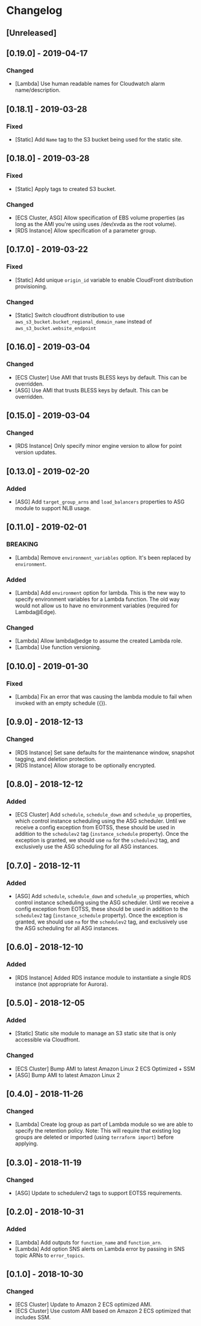 Changelog
=========

## [Unreleased]

## [0.19.0] - 2019-04-17
### Changed
- [Lambda] Use human readable names for Cloudwatch alarm name/description.

## [0.18.1] - 2019-03-28
### Fixed
- [Static] Add `Name` tag to the S3 bucket being used for the static site.

## [0.18.0] - 2019-03-28
### Fixed
- [Static] Apply tags to created S3 bucket.
### Changed
- [ECS Cluster, ASG] Allow specification of EBS volume properties (as long as the AMI you're using uses /dev/xvda as the root volume).
- [RDS Instance] Allow specification of a parameter group.

## [0.17.0] - 2019-03-22
### Fixed
- [Static] Add unique `origin_id` variable to enable CloudFront distribution provisioning.
### Changed
- [Static] Switch cloudfront distribution to use `aws_s3_bucket.bucket_regional_domain_name` instead of `aws_s3_bucket.website_endpoint`

## [0.16.0] - 2019-03-04
### Changed
- [ECS Cluster] Use AMI that trusts BLESS keys by default. This can be overridden.
- [ASG] Use AMI that trusts BLESS keys by default. This can be overridden.

## [0.15.0] - 2019-03-04
### Changed
- [RDS Instance] Only specify minor engine version to allow for point version updates.

## [0.13.0] - 2019-02-20
### Added
- [ASG] Add `target_group_arns` and `load_balancers` properties to ASG module to support NLB usage.

## [0.11.0] - 2019-02-01
### BREAKING
- [Lambda] Remove `environment_variables` option.  It's been replaced by `environment`.
### Added
- [Lambda] Add `environment` option for lambda.  This is the new way to specify environment variables for a Lambda function.  The old way would not allow us to have no environment variables (required for Lambda@Edge).
### Changed
- [Lambda] Allow lambda@edge to assume the created Lambda role.
- [Lambda] Use function versioning.

## [0.10.0] - 2019-01-30
### Fixed
- [Lambda] Fix an error that was causing the lambda module to fail when invoked with an empty schedule ({}).

## [0.9.0] - 2018-12-13
### Changed
- [RDS Instance] Set sane defaults for the maintenance window, snapshot tagging, and deletion protection.
- [RDS Instance] Allow storage to be optionally encrypted.

## [0.8.0] - 2018-12-12
### Added
- [ECS Cluster] Add `schedule`, `schedule_down` and `schedule_up` properties, which control instance scheduling using the ASG scheduler.  Until we receive a config exception from EOTSS, these should be used in addition to the `schedulev2` tag (`instance_schedule` property).  Once the exception is granted, we should use `na` for the `schedulev2` tag, and exclusively use the ASG scheduling for all ASG instances.

## [0.7.0] - 2018-12-11
### Added
- [ASG] Add `schedule`, `schedule_down` and `schedule_up` properties, which control instance scheduling using the ASG scheduler.  Until we receive a config exception from EOTSS, these should be used in addition to the `schedulev2` tag (`instance_schedule` property).  Once the exception is granted, we should use `na` for the `schedulev2` tag, and exclusively use the ASG scheduling for all ASG instances.

## [0.6.0] - 2018-12-10
### Added
- [RDS Instance] Added RDS instance module to instantiate a single RDS instance (not appropriate for Aurora).

## [0.5.0] - 2018-12-05
### Added
- [Static] Static site module to manage an S3 static site that is only accessible via Cloudfront.

### Changed
- [ECS Cluster] Bump AMI to latest Amazon Linux 2 ECS Optimized + SSM
- [ASG] Bump AMI to latest Amazon Linux 2

## [0.4.0] - 2018-11-26
### Changed
- [Lambda] Create log group as part of Lambda module so we are able to specify the retention policy.  Note: This will require that existing log groups are deleted or imported (using `terraform import`) before applying.

## [0.3.0] - 2018-11-19
### Changed
- [ASG] Update to schedulerv2 tags to support EOTSS requirements.

## [0.2.0] - 2018-10-31
### Added
- [Lambda] Add outputs for `function_name` and `function_arn`.
- [Lambda] Add option SNS alerts on Lambda error by passing in SNS topic ARNs to `error_topics`.

## [0.1.0] - 2018-10-30
### Changed
- [ECS Cluster] Update to Amazon 2 ECS optimized AMI.
- [ECS Cluster] Use custom AMI based on Amazon 2 ECS optimized that includes SSM.
